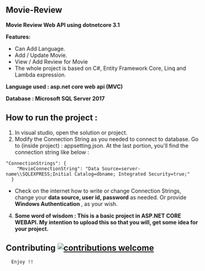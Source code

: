 <h2>Movie-Review</h2>
<b>Movie Review Web API using dotnetcore 3.1</b>



<b>Features:</b>
* Can Add Language.
* Add / Update Movie.
* View / Add Review for Movie
* The whole project is based on C#, Entity Framework Core, Linq and Lambda expression.

<b>Language used              : asp.net core web api (MVC)
  
Database                        : Microsoft SQL Server 2017</b>

<h2> How to run the project : </h2>

1. In visual studio, open the solution or project.
3. Modify the Connection String as you needed to connect to database. Go to (inside project) :
appsetting.json. At the last portion, you'll find the connection string like below : 

```
"ConnectionStrings": {
    "MovieConnectionString": "Data Source=server-name\\SQLEXPRESS;Initial Catalog=dbname; Integrated Security=true;"
  }
  ```
  
  * Check on the internet how to write or change Connection Strings, change your <b>data source, user id, password</b> as needed. Or provide <b> Windows Authentication </b>, as your wish.
  
  4. <b>Some word of wisdom : This is a  basic project in ASP.NET CORE WEBAPI. My intention to upload this so that you will, get some idea for your project.</b>
  
  ## Contributing [![contributions welcome](https://img.shields.io/badge/contributions-welcome-brightgreen.svg?style=flat)](https://github.com/tapankumeher/Movie-Review/issues)
      Enjoy !!
